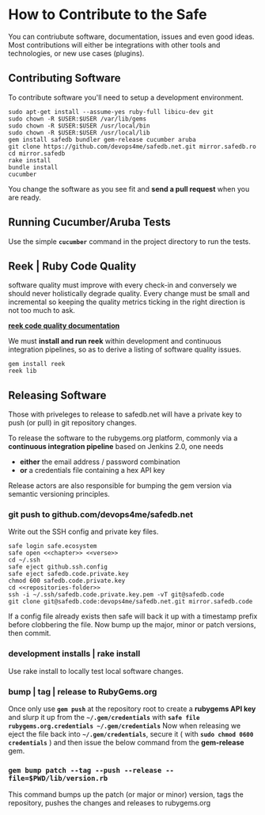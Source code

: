 
# How to Contribute to the Safe

You can contriubute software, documentation, issues and even good ideas. Most contributions will either be integrations with other tools and technologies, or new use cases (plugins).


## Contributing Software

To contribute software you'll need to setup a development environment.

```
sudo apt-get install --assume-yes ruby-full libicu-dev git
sudo chown -R $USER:$USER /var/lib/gems
sudo chown -R $USER:$USER /usr/local/bin
sudo chown -R $USER:$USER /usr/local/lib
gem install safedb bundler gem-release cucumber aruba
git clone https://github.com/devops4me/safedb.net.git mirror.safedb.ro
cd mirror.safedb
rake install
bundle install
cucumber
```

You change the software as you see fit and **send a pull request** when you are ready.


## Running Cucumber/Aruba Tests

Use the simple **`cucumber`** command in the project directory to run the tests.

## Reek | Ruby Code Quality

software quality must improve with every check-in and conversely we should never holistically degrade quality. Every change must be small and incremental so keeping the quality metrics ticking in the right direction is not too much to ask.

**[reek code quality documentation](https://github.com/troessner/reek/tree/v5.3.1/docs)**

We must **install and run reek** within development and continuous integration pipelines, so as to derive a listing of software quality issues.

```
gem install reek
reek lib
```


## Releasing Software

Those with priveleges to release to safedb.net will have a private key to push (or pull) in git repository changes.

To release the software to the rubygems.org platform, commonly via a **continuous integration pipeline** based on Jenkins 2.0, one needs

- **either** the email address / password combination
- **or** a credentials file containing a hex API key

Release actors are also responsible for bumping the gem version via semantic versioning principles.

### git push to github.com/devops4me/safedb.net

Write out the SSH config and private key files.

```
safe login safe.ecosystem
safe open <<chapter>> <<verse>>
cd ~/.ssh
safe eject github.ssh.config
safe eject safedb.code.private.key
chmod 600 safedb.code.private.key
cd <<repositories-folder>>
ssh -i ~/.ssh/safedb.code.private.key.pem -vT git@safedb.code
git clone git@safedb.code:devops4me/safedb.net.git mirror.safedb.code
```

If a config file already exists then safe will back it up with a timestamp prefix before clobbering the file. Now bump up the major, minor or patch versions, then commit.

### development installs | rake install

Use rake install to locally test local software changes.

### bump | tag | release to RubyGems.org

Once only use **`gem push`** at the repository root to create a **rubygems API key** and slurp it up from the **`~/.gem/credentials`** with **`safe file rubygems.org.credentials ~/.gem/credentials`**
Now when releasing we eject the file back into **`~/.gem/credentials`**, secure it ( with **`sudo chmod 0600 credentials`** ) and then issue the below command from the **gem-release** gem.

### `gem bump patch --tag --push --release --file=$PWD/lib/version.rb`

This command bumps up the patch (or major or minor) version, tags the repository, pushes the changes and releases to rubygems.org
